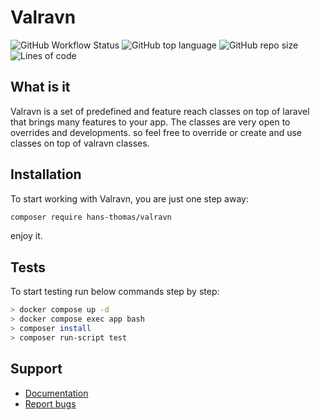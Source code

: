 # Valravn

![GitHub Workflow Status](https://img.shields.io/github/actions/workflow/status/hans-thomas/valravn/php.yml)
![GitHub top language](https://img.shields.io/github/languages/top/hans-thomas/valravn)
![GitHub repo size](https://img.shields.io/github/repo-size/hans-thomas/valravn)
![Lines of code](https://img.shields.io/tokei/lines/github/hans-thomas/valravn)

[//]: # (![GitHub release &#40;latest by date&#41;]&#40;https://img.shields.io/github/downloads/hans-thomas/valravn/latest/total&#41;)

## What is it

Valravn is a set of predefined and feature reach classes on top of laravel
that brings many features to your app.
The classes are very open to overrides and developments. so feel free to
override or create and use classes on top of valravn classes.

## Installation

To start working with Valravn, you are just one step away:

```bash
composer require hans-thomas/valravn
```

enjoy it.

## Tests

To start testing run below commands step by step:

```bash
> docker compose up -d
> docker compose exec app bash
> composer install
> composer run-script test
```

Support
-------

- [Documentation](https://docs-valravn.github.io/)
- [Report bugs](https://github.com/hans-thomas/valravn/issues)

